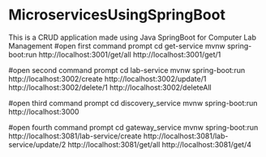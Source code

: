 # MicroservicesUsingSpringBoot
This is a CRUD application made using Java SpringBoot for Computer Lab Management 
#open first command prompt
cd get-service
mvnw spring-boot:run
http://localhost:3001/get/all
http://localhost:3001/get/1

#open second command prompt
cd lab-service
mvnw spring-boot:run
http://localhost:3002/create
http://localhost:3002/update/1
http://localhost:3002/delete/1
http://localhost:3002/deleteAll

#open third command prompt
cd discovery_service
mvnw spring-boot:run
http://localhost:3000

#open fourth command prompt 
cd gateway_service
mvnw spring-boot:run
http://localhost:3081/lab-service/create
http://localhost:3081/lab-service/update/2
http://localhost:3081/get/all
http://localhost:3081/get/4
